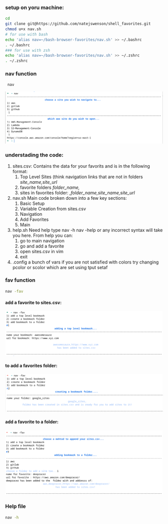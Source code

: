 ### setup on yoru machine:
```bash
cd
git clone git@https://github.com/natejswenson/shell_favorites.git
chmod u+x nav.sh
# for use with bash
echo 'alias nav=~/bash-browser-favorites/nav.sh' >> ~/.bashrc 
. ~/.bashrc
### for use with zsh
echo 'alias nav=~/bash-browser-favorites/nav.sh' >> ~/.zshrc
. ~/.zshrc
```
### nav function
```sh
 nav
```
![](/img/nav.png)

### understading the code:
1. sites.csv: 
   Contains the data for your favorits and is in the following format:
   1. Top Level Sites (think navigation links that are not in folders
    *site_name,site_url*
   1. favorite folders
    *folder_name,*
   1. sites in favorites folder:
    *,folder_name,site_name,site_url*
2. nav.sh
   Main code broken down into a few key sections:
   1. Basic Setup
   2. Variable Creation from sites.csv
   3. Navigation
   4. Add Favorites
   5. Main
3. help.sh
   Need help type nav -h nav -help or any incorrect syntax will take you here. From help you can:
   1. go to main navigation
   2. go and add a favorite
   3. open sites.csv in vim
   4. exit
4. .config
   a bunch of vars if you are not satisfied with colors try changing pcolor or scolor which are set using tput setaf
### fav function
```sh
nav -fav
```
####  add a favorite to sites.csv:
![](/img/addtoplevelsite.png)

#### to add a favorites folder:

![](/img/addfolder.png)

#### add a favorite to a folder:
![](/img/addtofolder.png)

### Help file 
```sh
nav -h
```
